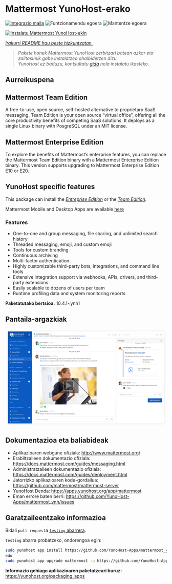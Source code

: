 <!--
Ohart ongi: README hau automatikoki sortu da <https://github.com/YunoHost/apps/tree/master/tools/readme_generator>ri esker
EZ editatu eskuz.
-->

# Mattermost YunoHost-erako

[![Integrazio maila](https://apps.yunohost.org/badge/integration/mattermost)](https://ci-apps.yunohost.org/ci/apps/mattermost/)
![Funtzionamendu egoera](https://apps.yunohost.org/badge/state/mattermost)
![Mantentze egoera](https://apps.yunohost.org/badge/maintained/mattermost)

[![Instalatu Mattermost YunoHost-ekin](https://install-app.yunohost.org/install-with-yunohost.svg)](https://install-app.yunohost.org/?app=mattermost)

*[Irakurri README hau beste hizkuntzatan.](./ALL_README.md)*

> *Pakete honek Mattermost YunoHost zerbitzari batean azkar eta zailtasunik gabe instalatzea ahalbidetzen dizu.*  
> *YunoHost ez baduzu, kontsultatu [gida](https://yunohost.org/install) nola instalatu ikasteko.*

## Aurreikuspena

## Mattermost Team Edition

A free-to-use, open source, self-hosted alternative to proprietary SaaS messaging. Team Edition is your open source “virtual office”, offering all the core productivity benefits of competing SaaS solutions. It deploys as a single Linux binary with PosgreSQL under an MIT license.

## Mattermost Enterprise Edition

To explore the benefits of Mattermost’s enterprise features, you can replace the Mattermost Team Edition binary with a Mattermost Enterprise Edition binary. This version supports upgrading to Mattermost Enterprise Edition E10 or E20.

## YunoHost specific features

This package can install the [*Entreprise Edition*](https://docs.mattermost.com/overview/product.html#mattermost-enterprise-edition) or the [*Team Edition*](https://docs.mattermost.com/overview/product.html#mattermost-team-edition).

Mattermost Mobile and Desktop Apps are available [here](https://mattermost.com/download/)

### Features

- One-to-one and group messaging, file sharing, and unlimited search history
- Threaded messaging, emoji, and custom emoji
- Tools for custom branding
- Continuous archiving
- Multi-factor authentication
- Highly customizable third-party bots, integrations, and command line tools
- Extensive integration support via webhooks, APIs, drivers, and third-party extensions
- Easily scalable to dozens of users per team
- Runtime profiling data and system monitoring reports


**Paketatutako bertsioa:** 10.4.1~ynh1

## Pantaila-argazkiak

![Mattermost(r)en pantaila-argazkia](./doc/screenshots/screenshot.png)

## Dokumentazioa eta baliabideak

- Aplikazioaren webgune ofiziala: <http://www.mattermost.org/>
- Erabiltzaileen dokumentazio ofiziala: <https://docs.mattermost.com/guides/messaging.html>
- Administratzaileen dokumentazio ofiziala: <https://docs.mattermost.com/guides/deployment.html>
- Jatorrizko aplikazioaren kode-gordailua: <https://github.com/mattermost/mattermost-server>
- YunoHost Denda: <https://apps.yunohost.org/app/mattermost>
- Eman errore baten berri: <https://github.com/YunoHost-Apps/mattermost_ynh/issues>

## Garatzaileentzako informazioa

Bidali `pull request`a [`testing` abarrera](https://github.com/YunoHost-Apps/mattermost_ynh/tree/testing).

`testing` abarra probatzeko, ondorengoa egin:

```bash
sudo yunohost app install https://github.com/YunoHost-Apps/mattermost_ynh/tree/testing --debug
edo
sudo yunohost app upgrade mattermost -u https://github.com/YunoHost-Apps/mattermost_ynh/tree/testing --debug
```

**Informazio gehiago aplikazioaren paketatzeari buruz:** <https://yunohost.org/packaging_apps>
